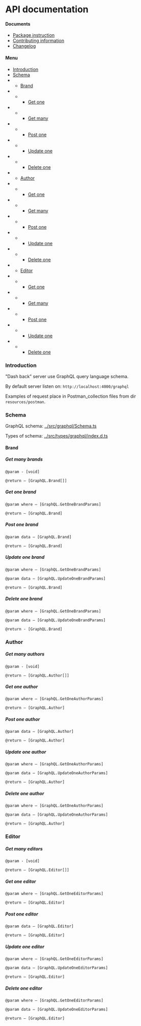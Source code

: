 # API documentation

#### Documents
- [Package instruction](../README.md)
- [Contributing information](./CONTRIBUTING.md)
- [Changelog](./CHANGELOG.md)

#### Menu
- [Introduction](#introduction)
- [Schema](#schema)
- - [Brand](#brand)
- - - [Get one](#get-one-brand)
- - - [Get many](#get-many-brands)
- - - [Post one](#post-one-brand)
- - - [Update one](#update-one-brand)
- - - [Delete one](#delete-one-brand)
- - [Author](#author)
- - - [Get one](#get-one-author)
- - - [Get many](#get-many-authors)
- - - [Post one](#post-one-author)
- - - [Update one](#update-one-author)
- - - [Delete one](#delete-one-author)
- - [Editor](#editor)
- - - [Get one](#get-one-editor)
- - - [Get many](#get-many-editors)
- - - [Post one](#post-one-editor)
- - - [Update one](#update-one-editor)
- - - [Delete one](#delete-one-editor)

### Introduction
"Dash back" server use GraphQL query language schema.  

By default server listen on: `http://localhost:4000/graphql`  

Examples of request place in Postman_collection files from dir `resources/postman`.
### Schema
GraphQL schema: [../src/graphql/Schema.ts](./src/graphql/Schema.ts)  

Types of schema: [../src/types/graphql/index.d.ts](./src/types/graphql/index.d.ts)

#### Brand
##### Get many brands
```
@param - [void]

@return — [GraphQL.Brand[]]
```
##### Get one brand
```
@param where — [GraphQL.GetOneBrandParams]

@return — [GraphQL.Brand]
```
##### Post one brand
```
@param data — [GraphQL.Brand]

@return — [GraphQL.Brand]
```

##### Update one brand
```
@param where — [GraphQL.GetOneBrandParams]

@param data — [GraphQL.UpdateOneBrandParams]

@return — [GraphQL.Brand]
```
##### Delete one brand
```
@param where — [GraphQL.GetOneBrandParams]

@param data — [GraphQL.UpdateOneBrandParams]

@return - [GraphQL.Brand]
```
### Author
##### Get many authors
```
@param - [void]

@return — [GraphQL.Author[]]
```
##### Get one author
```
@param where — [GraphQL.GetOneAuthorParams]

@return — [GraphQL.Author]
```
##### Post one author
```
@param data — [GraphQL.Author]

@return — [GraphQL.Author]
```

##### Update one author
```
@param where — [GraphQL.GetOneAuthorParams]

@param data — [GraphQL.UpdateOneAuthorParams]

@return — [GraphQL.Author]
```
##### Delete one author
```
@param where — [GraphQL.GetOneAuthorParams]

@param data — [GraphQL.UpdateOneAuthorParams]

@return — [GraphQL.Author]
```
### Editor
##### Get many editors
```
@param - [void]

@return — [GraphQL.Editor[]]
```
##### Get one editor
```
@param where — [GraphQL.GetOneEditorParams]

@return — [GraphQL.Editor]
```
##### Post one editor
```
@param data — [GraphQL.Editor]

@return — [GraphQL.Editor]
```

##### Update one editor
```
@param where — [GraphQL.GetOneEditorParams]

@param data — [GraphQL.UpdateOneEditorParams]

@return — [GraphQL.Editor]
```
##### Delete one editor
```
@param where — [GraphQL.GetOneEditorParams]

@param data — [GraphQL.UpdateOneEditorParams]

@return — [GraphQL.Editor]
```